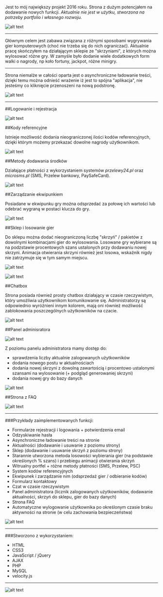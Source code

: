 Jest to mój największy projekt 2016 roku. Strona z dużym potencjałem na dodawanie nowych funkcji.
*Aktualnie nie jest w użytku, stworzona na potrzeby portfolio i własnego rozwoju.*

![alt text](http://i.imgur.com/MDoHyxm.gif "Strona główna")

---

Głównym celem jest zabawa związana z różnymi sposobami wygrywania gier komputerowych (choć nie trzeba się do nich ograniczać). Aktualnie pracę skończyłem na działającym sklepie ze "skrzyniami", z których można wylosować różne gry. W zamyśle było dodanie wiele dodatkowych form walki o nagrody, np koło fortuny, jackpot, różne minigry. 

---

Strona niemalże w całości oparta jest o asynchroniczne ładowanie treści, dzięki temu można odnieść wrażenie iż jest to spójna "aplikacja", nie jesteśmy co kliknięcie przenoszeni na nową podstronę.

![alt text](http://i.imgur.com/Vj9ci1R.gif "Ładowanie podstron z wykorzystaniem AJAX")

---

##Logowanie i rejestracja

![alt text](http://i.imgur.com/tcnyima.gif "Logowanie i rejestracja")

##Kody referencyjne

Istnieje możliwość dodania nieograniczonej ilości kodów referencyjnych, dzięki którym możemy przekazać dowolne nagrody użytkownikom.

![alt text](http://i.imgur.com/o14VrVe.gif "Kody referencyjne")

##Metody dodawania środków

Działające płatności z wykorzystaniem systemów *przelewy24.pl* oraz *microsms.pl* (SMS, Przelew bankowy, PaySafeCard). 

![alt text](http://i.imgur.com/ZXZkpxC.gif "Kody referencyjne")

##Zarządzanie ekwipunkiem

Posiadane w ekwipunku gry można odsprzedać za połowę ich wartości lub odebrać wygraną w postaci klucza do gry. 

![alt text](http://i.imgur.com/s9v6Xs8.gif "Zarządzanie ekwipunkiem")

##Sklep i losowanie gier

Do sklepu można dodać nieograniczoną liczbę "skrzyń" / pakietów z dowolnymi kombinacjami gier do wylosowania. 
Losowane gry wybierane są na podzstawie procentowych szans ustalonych przy dodawaniu nowej skrzyni. Animacja otwierania skrzyni również jest losowa, wskaźnik nigdy nie zatrzymuje się w tym samym miejscu.

![alt text](http://i.imgur.com/m4Dgkm0.gif "Sklep")

![alt text](http://i.imgur.com/cxFDp0A.gif "Losowanie")

##Chatbox

Strona posiada również prosty chatbox działający w czasie rzeczywistym, który umożliwia użytkownikom komunikowanie się. Administratorzy są odpowiednio wyróżnieni innym kolorem, mają oni również możliwość zablokowania poszczególnych użytkowników na czacie. 

![alt text](http://i.imgur.com/JJ1Zijt.gif "Chatbox")

##Panel adminisratora

![alt text](http://i.imgur.com/U07iy8R.gif "Panel admina")

Z poziomu panelu administratora mamy dostęp do: 
* sprawdzenia liczby aktualnie zalogowanych użytkowników
* dodania nowego postu w aktualnościach
* dodania nowej skrzyni z dowolną zawartością i procentowo ustalonymi szansami na wylosowanie (+ podgląd generowaniej skrzyni)
* dodania nowej gry do bazy danych

![alt text](http://i.imgur.com/rvh2Y7O.gif "Dodawanie nowej skrzyni")

##Strona z FAQ

![alt text](http://i.imgur.com/7Y1dFID.gif "FAQ")

---

###Przykłady zaimplementowanych funkcji: 
* Formularze rejestracji i logowania + potwierdzenia email
* Odzyskiwanie hasła
* Asynchroniczne ładowanie treści na stronie
* Aktualności (dodawanie i usuwanie z poziomu strony)
* Sklep (dodawanie i usuwanie skrzyń z poziomu strony)
* Starannie utworzona metoda losowości wybierania gier (na podstawie określonych % szans) i przebiegu animacji otwierania skrzyń
* Witrualny portfel + różne metody płatności (SMS, Przelew, PSC)
* System kodów referencyjnych
* Ekwipunek i zarządzanie nim (odsprzedaż gier / odbieranie kodów)
* Formularz kontaktowy
* Czat w czasie rzeczywistym
* Panel administratora (licznik zalogowanych użytkowników, dodawanie aktualności, skrzyń do sklepu, gier do bazy danych)
* Strona FAQ
* Automatyczne wylogowanie użytkownika po określonym czasie braku aktywności na stronie (w celu zachowania bezpieczeństwa)

![alt text](http://i.imgur.com/atYM0gD.gif "Automatyczne wylogowanie")

---

###Stworzono z wykorzystaniem: 
* HTML
* CSS3
* JavaScript / jQuery
* AJAX
* PHP
* MySQL
* velocity.js

---

![alt text](http://i.imgur.com/iJd2pDZ.gif "Wylogowanie")
